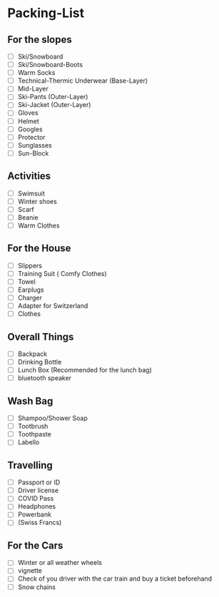 # Packing-List

## For the slopes

- [ ] Ski/Snowboard
- [ ] Ski/Snowboard-Boots
- [ ] Warm Socks
- [ ] Technical-Thermic Underwear (Base-Layer)
- [ ] Mid-Layer
- [ ] Ski-Pants (Outer-Layer)
- [ ] Ski-Jacket (Outer-Layer)
- [ ] Gloves
- [ ] Helmet
- [ ] Googles
- [ ] Protector
- [ ] Sunglasses
- [ ] Sun-Block

## Activities

- [ ] Swimsuit
- [ ] Winter shoes
- [ ] Scarf
- [ ] Beanie
- [ ] Warm Clothes

## For the House

- [ ] Slippers
- [ ] Training Suit ( Comfy Clothes)
- [ ] Towel
- [ ] Earplugs
- [ ] Charger
- [ ] Adapter for Switzerland
- [ ] Clothes

## Overall Things

- [ ] Backpack
- [ ] Drinking Bottle
- [ ] Lunch Box (Recommended for the lunch bag)
- [ ] bluetooth speaker

## Wash Bag

- [ ] Shampoo/Shower Soap
- [ ] Tootbrush
- [ ] Toothpaste
- [ ] Labello

## Travelling

- [ ] Passport or ID
- [ ] Driver license
- [ ] COVID Pass
- [ ] Headphones
- [ ] Powerbank
- [ ] (Swiss Francs)

## For the Cars

- [ ] Winter or all weather wheels
- [ ] vignette
- [ ] Check of you driver with the car train and buy a ticket beforehand
- [ ] Snow chains
